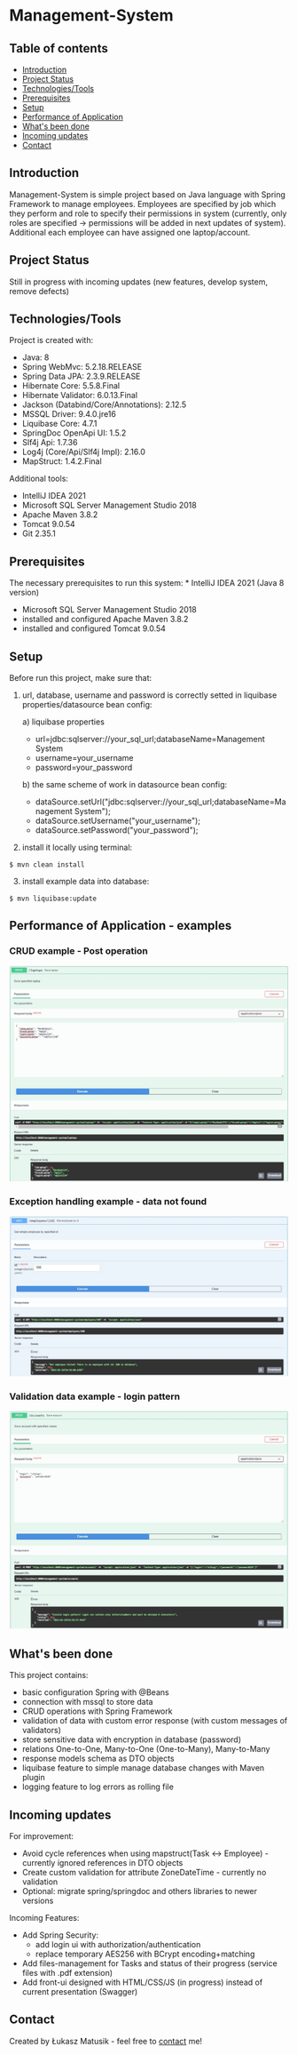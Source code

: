 # Management-System

## Table of contents
* [Introduction](#introduction)
* [Project Status](#project-status)
* [Technologies/Tools](#technologiestools)
* [Prerequisites](#prerequisites)
* [Setup](#setup)
* [Performance of Application](#performance-of-application)
* [What's been done](#whats-been-done)
* [Incoming updates](#incoming-updates)
* [Contact](#contact)

## Introduction
Management-System is simple project based on Java language with Spring Framework to manage employees. Employees are specified by job which they perform and role to specify their permissions in system (currently, only roles are specified -> permissions will be added in next updates of system). Additional each employee can have assigned one laptop/account. 

## Project Status
Still in progress with incoming updates (new features, develop system, remove defects)
	
## Technologies/Tools
Project is created with:
* Java: 8
* Spring WebMvc: 5.2.18.RELEASE
* Spring Data JPA: 2.3.9.RELEASE
* Hibernate Core: 5.5.8.Final
* Hibernate Validator: 6.0.13.Final
* Jackson (Databind/Core/Annotations): 2.12.5
* MSSQL Driver: 9.4.0.jre16
* Liquibase Core: 4.7.1
* SpringDoc OpenApi UI: 1.5.2
* Slf4j Api: 1.7.36
* Log4j (Core/Api/Slf4j Impl): 2.16.0
* MapStruct: 1.4.2.Final

Additional tools:
* IntelliJ IDEA 2021
* Microsoft SQL Server Management Studio 2018
* Apache Maven 3.8.2
* Tomcat 9.0.54
* Git 2.35.1

## Prerequisites
The necessary prerequisites to run this system:
	* IntelliJ IDEA 2021 (Java 8 version)
  * Microsoft SQL Server Management Studio 2018
  * installed and configured Apache Maven 3.8.2
  * installed and configured Tomcat 9.0.54
 
## Setup
Before run this project, make sure that:

1. url, database, username and password is correctly setted in liquibase properties/datasource bean config:

    a) liquibase properties
      * url=jdbc:sqlserver://your_sql_url;databaseName=Management System
      * username=your_username
      * password=your_password
  
    b) the same scheme of work in datasource bean config:
      * dataSource.setUrl("jdbc:sqlserver://your_sql_url;databaseName=Management System");
      * dataSource.setUsername("your_username");
      * dataSource.setPassword("your_password");

2. install it locally using terminal:
```
$ mvn clean install
```

3. install example data into database:
```
$ mvn liquibase:update
```

## Performance of Application - examples

### CRUD example - Post operation
![Post operation](/assets/images/post.jpg)

### Exception handling example - data not found
![Exception datanotfound](/assets/images/datanotfound.jpg)

### Validation data example - login pattern
![Valdation login pattern](/assets/images/login.jpg)

## What's been done
This project contains:
 - basic configuration Spring with @Beans
 - connection with mssql to store data
 - CRUD operations with Spring Framework
 - validation of data with custom error response (with custom messages of validators)
 - store sensitive data with encryption in database (password)
 - relations One-to-One, Many-to-One (One-to-Many), Many-to-Many
 - response models schema as DTO objects
 - liquibase feature to simple manage database changes with Maven plugin
 - logging feature to log errors as rolling file

## Incoming updates

For improvement:
- Avoid cycle references when using mapstruct(Task <-> Employee) - currently ignored references in DTO objects 
- Create custom validation for attribute ZoneDateTime - currently no validation
- Optional: migrate spring/springdoc and others libraries to newer versions

Incoming Features:
- Add Spring Security: 
  * add login ui with authorization/authentication 
  * replace temporary AES256 with BCrypt encoding+matching
- Add files-management for Tasks and status of their progress (service files with .pdf extension)
- Add front-ui designed with HTML/CSS/JS (in progress) instead of current presentation (Swagger)

## Contact
Created by Łukasz Matusik - feel free to [contact](https://github.com/LukaszMat94) me!
